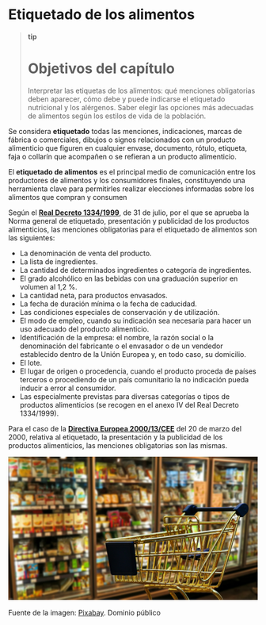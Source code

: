 # Etiquetado de los alimentos

>**tip**
>
># Objetivos del capítulo
>
>Interpretar las etiquetas de los alimentos: qué menciones obligatorias deben aparecer, cómo debe y puede indicarse el etiquetado nutricional y los alérgenos. Saber elegir las opciones más adecuadas de alimentos según los estilos de vida de la población. 

Se considera **etiquetado** todas las menciones, indicaciones, marcas de fábrica o comerciales, dibujos o signos relacionados con un producto alimenticio que figuren en cualquier envase, documento, rótulo, etiqueta, faja o collarín que acompañen o se refieran a un producto alimenticio.

El **etiquetado de alimentos** es el principal medio de comunicación entre los productores de alimentos y los consumidores finales, constituyendo una herramienta clave para permitirles realizar elecciones informadas sobre los alimentos que compran y consumen

Según el [**Real Decreto 1334/1999**](https://www.boe.es/boe/dias/1999/08/24/pdfs/A31410-31418.pdf), de 31 de julio, por el que se aprueba la Norma general de etiquetado, presentación y publicidad de los productos alimenticios, las menciones obligatorias para el etiquetado de alimentos son las siguientes:

*   La denominación de venta del producto.
*   La lista de ingredientes.
*   La cantidad de determinados ingredientes o categoría de ingredientes.
*   El grado alcohólico en las bebidas con una graduación superior en volumen al 1,2 %.
*   La cantidad neta, para productos envasados.
*   La fecha de duración mínima o la fecha de caducidad.
*   Las condiciones especiales de conservación y de utilización.
*   El modo de empleo, cuando su indicación sea necesaria para hacer un uso adecuado del producto alimenticio.
*   Identificación de la empresa: el nombre, la razón social o la denominación del fabricante o el envasador o de un vendedor establecido dentro de la Unión Europea y, en todo caso, su domicilio.
*   El lote.
*   El lugar de origen o procedencia, cuando el producto proceda de países terceros o procediendo de un país comunitario la no indicación pueda inducir a error al consumidor.
*   Las especialmente previstas para diversas categorías o tipos de productos alimenticios (se recogen en el anexo IV del Real Decreto 1334/1999).

Para el caso de la [**Directiva Europea 2000/13/CEE**](https://www.boe.es/doue/2000/109/L00029-00042.pdf) del 20 de marzo del 2000, relativa al etiquetado, la presentación y la publicidad de los productos alimenticios, las menciones obligatorias son las mismas.


![súper](img/shopping-1165437_1920.jpg)


Fuente de la imagen: [Pixabay](https://pixabay.com/es/compras-negocios-venta-al-por-menor-1165437/). Dominio público